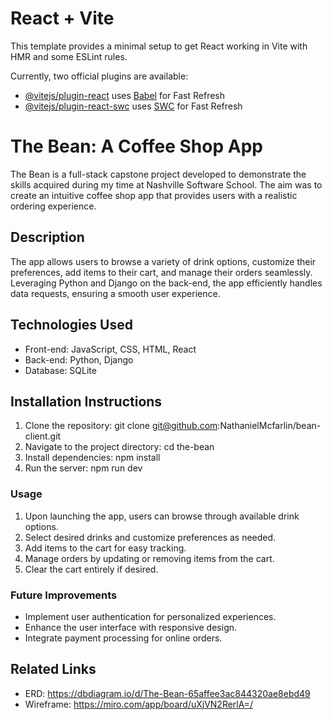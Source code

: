 # React + Vite

This template provides a minimal setup to get React working in Vite with HMR and some ESLint rules.

Currently, two official plugins are available:

- [@vitejs/plugin-react](https://github.com/vitejs/vite-plugin-react/blob/main/packages/plugin-react/README.md) uses [Babel](https://babeljs.io/) for Fast Refresh
- [@vitejs/plugin-react-swc](https://github.com/vitejs/vite-plugin-react-swc) uses [SWC](https://swc.rs/) for Fast Refresh
# The Bean: A Coffee Shop App
  
The Bean is a full-stack capstone project developed to demonstrate the skills acquired during my time at Nashville Software School. The aim was to create an intuitive coffee shop app that provides users with a realistic ordering experience.

## Description
The app allows users to browse a variety of drink options, customize their preferences, add items to their cart, and manage their orders seamlessly. Leveraging Python and Django on the back-end, the app efficiently handles data requests, ensuring a smooth user experience.

## Technologies Used
- Front-end: JavaScript, CSS, HTML, React
- Back-end: Python, Django
- Database: SQLite

## Installation Instructions
1. Clone the repository: git clone git@github.com:NathanielMcfarlin/bean-client.git
2. Navigate to the project directory: cd the-bean
3. Install dependencies: npm install
4. Run the server: npm run dev
 ### Usage
1. Upon launching the app, users can browse through available drink options.
2. Select desired drinks and customize preferences as needed.
3. Add items to the cart for easy tracking.
4. Manage orders by updating or removing items from the cart.
5. Clear the cart entirely if desired.
### Future Improvements
- Implement user authentication for personalized experiences.
- Enhance the user interface with responsive design.
- Integrate payment processing for online orders.


## Related Links
- ERD: https://dbdiagram.io/d/The-Bean-65affee3ac844320ae8ebd49
- Wireframe: https://miro.com/app/board/uXjVN2RerlA=/